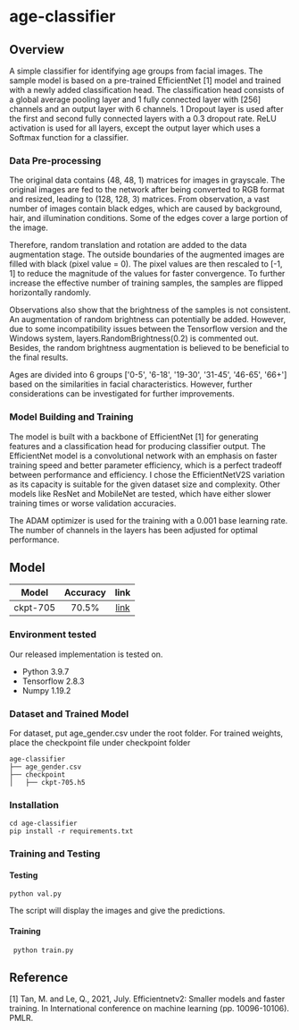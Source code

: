 # age-classifier


## Overview

A simple classifier for identifying age groups from facial images. The sample model is based on a pre-trained EfficientNet [1] model and trained with a newly added classification head. The classification head consists of a global average pooling layer and 1 fully connected layer with [256] channels and an output layer with 6 channels. 1 Dropout layer is used after the first and second fully connected layers with a 0.3 dropout rate. ReLU activation is used for all layers, except the output layer which uses a Softmax function for a classifier.

### Data Pre-processing

The original data contains (48, 48, 1) matrices for images in grayscale. The original images are fed to the network after being converted to RGB format and resized, leading to (128, 128, 3) matrices. From observation, a vast number of images contain black edges, which are caused by background, hair, and illumination conditions. Some of the edges cover a large portion of the image.

Therefore, random translation and rotation are added to the data augmentation stage. The outside boundaries of the augmented images are filled with black (pixel value = 0). The pixel values are then rescaled to [-1, 1] to reduce the magnitude of the values for faster convergence. To further increase the effective number of training samples, the samples are flipped horizontally randomly.

Observations also show that the brightness of the samples is not consistent. An augmentation of random brightness can potentially be added. However, due to some incompatibility issues between the Tensorflow version and the Windows system, layers.RandomBrightness(0.2) is commented out. Besides, the random brightness augmentation is believed to be beneficial to the final results.

Ages are divided into 6 groups ['0-5', '6-18', '19-30', '31-45', '46-65', '66+'] based on the similarities in facial characteristics. However, further considerations can be investigated for further improvements.

### Model Building and Training

The model is built with a backbone of EfficientNet [1] for generating features and a classification head for producing classifier output. The EfficientNet model is a convolutional network with an emphasis on faster training speed and better parameter efficiency, which is a perfect tradeoff between performance and efficiency. I chose the EfficientNetV2S variation as its capacity is suitable for the given dataset size and complexity. Other models like ResNet and MobileNet are tested, which have either slower training times or worse validation accuracies.

The ADAM optimizer is used for the training with a 0.001 base learning rate. The number of channels in the layers has been adjusted for optimal performance.


## Model


|               Model               | Accuracy | link |
|:---------------------------------------------:|:-------:|:-------:|
| ckpt-705 |   70.5% | [link](https://drive.google.com/file/d/1KpEdewtyf-KrytVreiyVmxKgJ2nO7cBT/view?usp=drive_link) |





### Environment tested

Our released implementation is tested on.
+ Python 3.9.7 
+ Tensorflow 2.8.3
+ Numpy 1.19.2


### Dataset and Trained Model

For dataset, put age_gender.csv under the root folder.
For trained weights, place the checkpoint file under checkpoint folder
```
age-classifier
├── age_gender.csv
├── checkpoint
│   ├── ckpt-705.h5
```


### Installation

```
cd age-classifier
pip install -r requirements.txt
```

### Training and Testing

#### Testing

```
python val.py 
```

The script will display the images and give the predictions.


#### Training

```
 python train.py
```  

## Reference

[1] Tan, M. and Le, Q., 2021, July. Efficientnetv2: Smaller models and faster training. In International conference on machine learning (pp. 10096-10106). PMLR.
